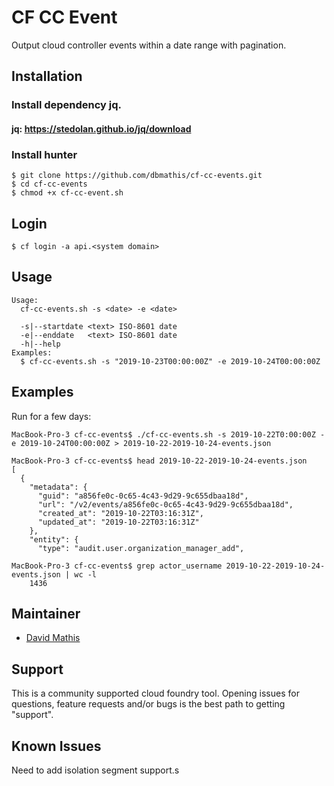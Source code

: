 # CF CC Event
Output cloud controller events within a date range with pagination.


## Installation

### Install dependency jq.

#### jq: https://stedolan.github.io/jq/download

### Install hunter
```
$ git clone https://github.com/dbmathis/cf-cc-events.git
$ cd cf-cc-events
$ chmod +x cf-cc-event.sh
```


## Login
```
$ cf login -a api.<system domain>
```


## Usage
```
Usage:
  cf-cc-events.sh -s <date> -e <date>

  -s|--startdate <text> ISO-8601 date
  -e|--enddate   <text> ISO-8601 date
  -h|--help
Examples:
  $ cf-cc-events.sh -s "2019-10-23T00:00:00Z" -e 2019-10-24T00:00:00Z
```


## Examples
Run for a few days:
```
MacBook-Pro-3 cf-cc-events$ ./cf-cc-events.sh -s 2019-10-22T0:00:00Z -e 2019-10-24T00:00:00Z > 2019-10-22-2019-10-24-events.json

MacBook-Pro-3 cf-cc-events$ head 2019-10-22-2019-10-24-events.json
[
  {
    "metadata": {
      "guid": "a856fe0c-0c65-4c43-9d29-9c655dbaa18d",
      "url": "/v2/events/a856fe0c-0c65-4c43-9d29-9c655dbaa18d",
      "created_at": "2019-10-22T03:16:31Z",
      "updated_at": "2019-10-22T03:16:31Z"
    },
    "entity": {
      "type": "audit.user.organization_manager_add",

MacBook-Pro-3 cf-cc-events$ grep actor_username 2019-10-22-2019-10-24-events.json | wc -l
    1436
```


## Maintainer

* [David Mathis](https://github.com/dbmathis)


## Support

This is a community supported cloud foundry tool. Opening issues for questions, feature requests and/or bugs is the best path to getting "support".


## Known Issues

Need to add isolation segment support.s
